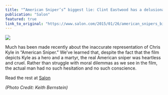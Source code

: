 ```yaml
---
title: "“American Sniper’s” biggest lie: Clint Eastwood has a delusional Fox News problem"
publication: "Salon"
featured: true
link_to_original: "https://www.salon.com/2015/01/26/american_snipers_biggest_lie_clint_eastwood_has_a_delusional_fox_news_problem/"
---
```

![](/uploads/american_sniper_picture_view-800x489-e1422280974963-620x412.jpg)

Much has been made recently about the inaccurate representation of Chris Kyle in “American Sniper.” We’ve learned that, despite the fact that the film depicts Kyle as a hero and a martyr, the real American sniper was heartless and cruel. Rather than struggle with moral dilemmas as we see in the film, the actual man had no such hesitation and no such conscience.

Read the rest at [Salon](https://www.salon.com/2015/01/26/american_snipers_biggest_lie_clint_eastwood_has_a_delusional_fox_news_problem/)

_(Photo Credit: Keith Bernstein)_
